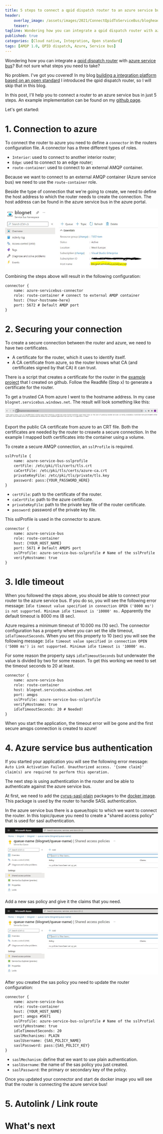 ```yaml
---
title: 5 steps to connect a qpid dispatch router to an azure service bus
header:    
    overlay_image: /assets/images/2021/ConnectQpidToServiceBus/blogheader.jpg
    teaser: 
tagline: Wondering how you can integrate a qpid dispatch router with azure service bus?
published: true
categories: [Cloud native, Integration, Open standard]
tags: [AMQP 1.0, QPID dispatch, Azure, Service bus]
---
```


Wondering how you can integrate a [qpid dispatch router](https://qpid.apache.org/components/dispatch-router/index.html) with [azure service bus](https://azure.microsoft.com/nl-nl/services/service-bus/)? But not sure what steps you need to take?

No problem. I've got you covered! In my blog [building a integration platform based on an open standard](https://blognet.tech/2021/BuildingAnIntegrationPlatformBasedOnAnOpenStandard/) I introduced the qpid dispatch router, so I will skip that in this blog.

In this post, I'll help you to connect a router to an azure service bus in just 5 steps. An example implementation can be found on my [github page](https://github.com/tom171296/connect-router-to-azure).

Let's get started:

# 1. Connection to azure
To connect the router to azure you need to define a `connector` in the routers configuration file. A connector has a three different types of roles.

- `Interior`: used to connect to another interior router;
- `Edge`: used to connect to an edge router;
- `route-container`: used to connect to an external AMQP container.

Because we want to connect to an external AMQP container (Azure service bus) we need to use the `route-container` role.

Beside the type of connection that we're going to create, we need to define the host address to which the router needs to create the connection. The host address can be found in the azure service bus in the azure portal.

![host location](../../assets/images/2021/ConnectQpidToServiceBus/hostLocation.jpg "Host location")

Combining the steps above will result in the following configuration: 

```
connector {
    name: azure-servicebus-connector
    role: route-container # connect to external AMQP container
    host: {Your-hostname-here}
    port: 5672 # Default AMQP port
}
```

# 2. Securing your connection
To create a secure connection between the router and azure, we need to have two certificates. 
- A certificate for the router, which it uses to identify itself.
- A CA certificate from azure, so the router knows what CA (and certificates signed by that CA) it can trust.

There is a script that creates a certificate for the router in the [example project](https://github.com/tom171296/connect-router-to-azure/tree/main/certificates) that I created on github. Follow the ReadMe (Step x) to generate a certificate for the router.

To get a trusted CA from azure I went to the hostname address. In my case `blognet.servicebus.windows.net`. The result will look something like this:

![get azure cert](../../assets/images/2021/ConnectQpidToServiceBus/azurecert.jpg "get cert")

Export the public CA certificate from azure to an CRT file. Both the certificates are needed by the router to creawte a secure connection. In the example I mapped both certificates into the container using a volume.

To create a secure AMQP connection, an `sslProfile` is required.

```
sslProfile { 
    name: azure-service-bus-sslprofile
    certFile: /etc/pki/tls/certs/tls.crt
    caCertFile: /etc/pki/tls/certs/azure-ca.crt
    privateKeyFile: /etc/pki/tls/private/tls.key
    password: pass:{YOUR_PASSWORD_HERE}
}
```
- `certFile`: path to the certificate of the router.
- `caCertFile`: path to the azure certificate.
- `privateKeyFile`: path to the private key file of the router certificate.
- `password`: password of the private key file.

This sslProfile is used in the connector to azure.

```
connector {
    name: azure-service-bus
    role: route-container
    host: {YOUR_HOST_NAME}
    port: 5671 # Default AMQPS port
    sslProfile: azure-service-bus-sslprofile # Name of the sslProfile
    verifyHostname: true
}
```

# 3. Idle timeout
When you followed the steps above, you should be able to connect your router to the azure service bus. If you do so, you will see the following error message: 
 `Idle timeout value specified in connection OPEN ('8000 ms') is not supported. Minimum idle timeout is '10000' ms.` Apparently the default timeout is 8000 ms (8 sec).

Azure requires a minimum timeout of 10.000 ms (10 sec). The connector configuration has a property where you can set the idle timeout, `idleTimeoutSeconds`. When you set this property to 10 (sec) you will see the following message: `Idle timeout value specified in connection OPEN ('5000 ms') is not supported. Minimum idle timeout is '10000' ms.`

For some reason the property says `idleTimeoutSeconds` but underwater the value is divided by two for some reason. To get this working we need to set the timeout seconds to 20 at least.

```
connector {
    name: azure-service-bus
    role: route-container
    host: blognet.servicebus.windows.net
    port: amqps 
    sslProfile: azure-service-bus-sslprofile
    verifyHostname: true
    idleTimeoutSeconds: 20 # Needed!
}
```

When you start the application, the timeout error will be gone and the first secure amqps connection is created to azure!

# 4. Azure service bus authentication
If you started your application you will see the following error message: 
`Auto Link Activation Failed. Unauthorized access. '{some claim}' claim(s) are required to perform this operation.`

The next step is using authentication in the router and be able to authenticate against the azure service bus.

At first, we need to add the [cyrus-sasl-plain](https://www.cyrusimap.org/sasl/) packages to the [docker image](https://github.com/tom171296/connect-router-to-azure/blob/main/Dockerfile). This package is used by the router to handle SASL authentication.

In the azure service bus there is a queue/topic to which we want to connect the router. In this topic/queue you need to create a "shared access policy" that is used for sasl authentication. 

![sas policy image](../../assets/images/2021/ConnectQpidToServiceBus/sasPolicy.jpg "sas policy")

Add a new sas policy and give it the claims that you need.

![Claims](../../assets/images/2021/ConnectQpidToServiceBus/sasPolicy.jpg "sas policy")

After you created the sas policy you need to update the router configuration:

```
connector {
    name: azure-service-bus
    role: route-container
    host: {YOUR_HOST_NAME}
    port: amqps #5671 
    sslProfile: azure-service-bus-sslprofile # Name of the sslProfiel
    verifyHostname: true
    idleTimeoutSeconds: 20 
    saslMechanisms: PLAIN
    saslUsername: {SAS_POLICY_NAME} 
    saslPassword: pass:{SAS_POLICY_KEY} 
}
```
- `saslMechanism`: define that we want to use plain authentication.
- `saslUsername`: the name of the sas policy you just created.
- `saslPassword`: the primary or secondary key of the policy.

Once you updated your connector and start de docker image you will see that the router is connecting the azure service bus!

# 5. Autolink / Link route


# What's next


